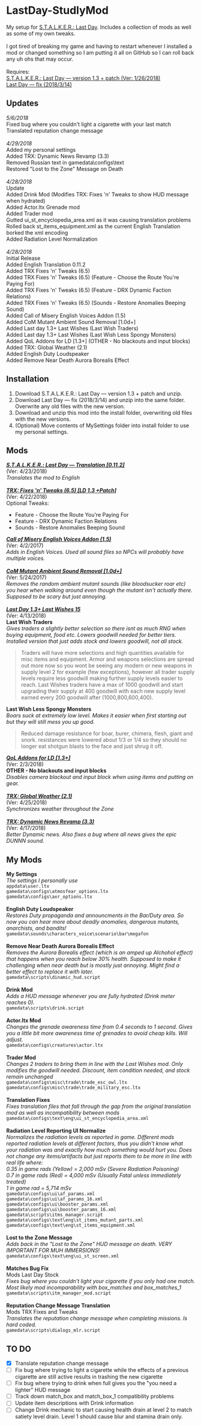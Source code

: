 # LastDay-StudlyMod

My setup for [S.T.A.L.K.E.R.: Last Day](http://www.moddb.com/mods/stalker-last-day). Includes a collection of mods as well as some of my own tweaks.<br/>
<br/>
I got tired of breaking my game and having to restart whenever I installed a mod or changed something so I am putting it all on GitHub so I can roll back any uh ohs that may occur.<br/>
<br/>
Requires:<br/>
[S.T.A.L.K.E.R.: Last Day — version 1.3 + patch (Ver: 1/26/2018)](http://www.moddb.com/mods/stalker-last-day/downloads/last-day-1-3)<br/>
[Last Day — fix (2018/3/14)](https://drive.google.com/file/d/1BFSO2yjtKZIClWsBmrrINI8_EBkPMlQP/view)<br/>

## Updates
*5/6/2018*<br/>
Fixed bug where you couldn't light a cigarette with your last match<br/>
Translated reputation change message<br/>
<br/>
*4/29/2018*<br/>
Added my personal settings<br/>
Added TRX: Dynamic News Revamp (3.3)<br/>
Removed Russian text in gamedata\configs\text<br/>
Restored "Lost to the Zone" Message on Death<br/>
<br/>
*4/28/2018*<br/>
Update<br/>
Added Drink Mod (Modifies TRX: Fixes 'n' Tweaks to show HUD message when hydrated)<br/>
Added Actor.ltx Grenade mod<br/>
Added Trader mod<br/>
Gutted ui_st_encyclopedia_area.xml as it was causing translation problems<br/>
Rolled back st_items_equipment.xml as the current English Translation borked the xml encoding<br/>
Added Radiation Level Normalization<br/>
<br/>
*4/28/2018*<br/>
Initial Release<br/>
Added English Translation 0.11.2<br/>
Added TRX Fixes 'n' Tweaks (6.5)<br/>
Added TRX Fixes 'n' Tweaks (6.5) (Feature - Choose the Route You're Paying For)<br/>
Added TRX Fixes 'n' Tweaks (6.5) (Feature - DRX Dynamic Faction Relations)<br/>
Added TRX Fixes 'n' Tweaks (6.5) (Sounds - Restore Anomalies Beeping Sound)<br/>
Added Call of Misery English Voices Addon (1.5)<br/>
Added CoM Mutant Ambient Sound Removal [1.0d+]<br/>
Added Last day 1.3+ Last Wishes (Last Wish Traders)<br/>
Added Last day 1.3+ Last Wishes (Last Wish Less Spongy Monsters)<br/>
Added QoL Addons for LD [1.3+] (OTHER - No blackouts and input blocks)<br/>
Added TRX: Global Weather (2.1)<br/>
Added English Duty Loudspeaker<br/>
Added Remove Near Death Aurora Borealis Effect<br/>

## Installation
1. Download S.T.A.L.K.E.R.: Last Day — version 1.3 + patch and unzip.
2. Download Last Day — fix (2018/3/14) and unzip into the same folder. Overwrite any old files with the new version.
3. Download and unzip this mod into the install folder, overwriting old files with the new versions.
4. (Optional) Move contents of MySettings folder into install folder to use my personal settings.

## Mods
**_[S.T.A.L.K.E.R.: Last Day — Translation [0.11.2]](http://www.moddb.com/mods/stalker-last-day/downloads/last-day-english-translation)_**<br/>
(Ver: 4/23/2018)<br/>
*Translates the mod to English*<br/>
<br/>
**_[TRX: Fixes 'n' Tweaks (6.5) [LD 1.3 +Patch]](http://www.moddb.com/mods/stalker-last-day/addons/trx-fixes-improvements-last-day-13-patch)_**<br/>
(Ver: 4/22/2018)<br/>
Optional Tweaks:
- Feature - Choose the Route You're Paying For
- Feature - DRX Dynamic Faction Relations
- Sounds - Restore Anomalies Beeping Sound

**_[Call of Misery English Voices Addon (1.5)](http://www.moddb.com/mods/call-of-chernobyl/addons/coc-english-voices-addon)_**<br/>
(Ver: 4/2/2017)<br/>
*Adds in English Voices. Used all sound files so NPCs will probably have multiple voices.*<br/>
<br/>
**_[CoM Mutant Ambient Sound Removal [1.0d+]](http://www.moddb.com/mods/stalker-com/addons/com-mutant-ambient-sound-removal)_**<br/>
(Ver: 5/24/2017)<br/>
*Removes the random ambient mutant sounds (like bloodsucker roar etc) you hear when walking around even though the mutant isn't actually there. Supposed to be scary but just annoying.*<br/>
<br/>
**_[Last Day 1.3+ Last Wishes 15](http://www.moddb.com/mods/stalker-last-day/addons/last-day-13-last-wishes)_**<br/>
(Ver: 4/13/2018)<br/>
**Last Wish Traders**<br>
*Gives traders a slightly better selection so there isnt as much RNG when buying equipment, food etc. Lowers goodwill needed for better tiers. Installed version that just adds stock and lowers goodwill, not all stock.*
>Traders will have more selections and high quantities available for misc items and equipment. Armor and weapons selections are spread out more now so you wont be seeing any modern or new weapons in supply level 2 for example (few exceptions), however all trader supply levels require less goodwill making further supply levels easier to reach. Last Wishes traders have a max of 1000 goodwill and start upgrading their supply at 400 goodwill with each new supply level earned every 200 goodwill after (1000,800,600,400).

**Last Wish Less Spongy Monsters**<br>
*Boars suck at extremely low level. Makes it easier when first starting out but they will still mess you up good.*
>Reduced damage resistance for boar, burer, chimera, flesh, giant and snork. resistances were lowered about 1/3 or 1/4 so they should no longer eat shotgun blasts to the face and just shrug it off.

**_[QoL Addons for LD [1.3+]](http://www.moddb.com/mods/stalker-last-day/addons/qol-addons-for-ld-13)_**<br/>
(Ver: 2/3/2018)<br/>
**OTHER - No blackouts and input blocks**<br/>
*Disables camera blackout and input block when using items and putting on gear.*<br/>
<br/>
**_[TRX: Global Weather (2.1)](http://www.moddb.com/mods/stalker-last-day/addons/trx-global-weather)_**<br/>
(Ver: 4/25/2018)<br/>
*Synchronizes weather throughout the Zone*<br/>
<br/>
**_[TRX: Dynamic News Revamp (3.3)](http://www.moddb.com/mods/stalker-last-day/addons/trx-dynamic-news-revamp)_**<br/>
(Ver: 4/17/2018)<br>
_Better Dynamic news. Also fixes a bug where all news gives the epic DUNNN sound._<br/>

## My Mods
**My Settings**<br/>
_The settings I personally use_<br/>
`appdata\user.ltx`<br/>
`gamedata\configs\atmosfear_options.ltx`<br/>
`gamedata\configs\axr_options.ltx`<br/>
<br/>
**English Duty Loudspeaker**<br/>
*Restores Duty propaganda and announcments in the Bar/Duty area. So now you can hear more about deadly anomalies, dangerous mutants, anarchists, and bandits!*<br/>
`gamedata\sounds\characters_voice\scenario\bar\megafon`<br/>
<br/>
**Remove Near Death Aurora Borealis Effect**<br/>
*Removes the Aurora Borealis effect (which is an amped up Alchohol effect) that happens when you reach below 30% health. Supposed to make it challenging when near death but is mostly just annoying. Might find a better effect to replace it with later.*<br/>
`gamedata\scripts\dinamic_hud.script`<br/>
<br/>
**Drink Mod**<br/>
*Adds a HUD message whenever you are fully hydrated (Drink meter reaches 0).*<br/>
`gamedata\scripts\drink.script`<br/>
<br/>
**Actor.ltx Mod**<br/>
*Changes the grenade awareness time from 0.4 seconds to 1 second. Gives you a little bit more awareness time of grenades to avoid cheap kills. Will adjust.*<br/>
`gamedata\configs\creatures\actor.ltx`<br/>
<br/>
**Trader Mod**<br/>
*Changes 2 traders to bring them in line with the Last Wishes mod. Only modifies the goodwill needed. Discount, item condition needed, and stock remain unchanged*<br/>
`gamedata\configs\misc\trade\trade_esc_owl.ltx`<br/>
`gamedata\configs\misc\trade\trade_military_esc.ltx`<br/>
<br/>
**Translation Fixes**<br/>
_Fixes translation files that fall through the gap from the original translation mod as well as incompatibility between mods_<br/>
`gamedata\configs\text\eng\ui_st_encyclopedia_area.xml`<br/>
<br/>
**Radiation Level Reporting UI Normalize**<br/>
_Normalizes the radiation levels as reported in game. Different mods reported radiation levels at different factors, thus you didn't know what your radiation was and exactly how much something would hurt you. Does not change any items/artifacts but just reports them to be more in line with real life where:<br/>
0.35 in game rads (Yellow) = 2,000 mSv (Severe Radiation Poisoning)<br/>
0.7 in game rads (Red) = 4,000 mSv (Usually Fatal unless immediately treated)<br/>
1 in game rad = 5,714 mSv_<br/>
`gamedata\configs\ui\af_params.xml`<br/>
`gamedata\configs\ui\af_params_16.xml`<br/>
`gamedata\configs\ui\booster_params.xml`<br/>
`gamedata\configs\ui\booster_params_16.xml`<br/>
`gamedata\scripts\itms_manager.script`<br/>
`gamedata\configs\text\eng\st_items_mutant_parts.xml`<br/>
`gamedata\configs\text\eng\st_items_equipment.xml`<br/>
<br/>
**Lost to the Zone Message**<br/>
_Adds back in the "Lost to the Zone" HUD message on death. VERY IMPORTANT FOR MUH IMMERSIONS!_<br/>
`gamedata\configs\text\eng\ui_st_screen.xml`<br/>
<br/>
**Matches Bug Fix**<br/>
Mods Last Day Stock<br/>
_Fixes bug where you couldn't light your cigarette if you only had one match. Most likely mod incomparability with box_matches and box_matches_1_<br/>
`gamedata\scripts\itm_manager_mod.script`<br/>
<br/>
**Reputation Change Message Translation**<br/>
Mods TRX Fixes and Tweaks<br/>
_Translates the reputation change message when completing missions. Is hard coded._<br/>
`gamedata\scripts\dialogs_mlr.script`<br/>

## TO DO
- [x] Translate reputation change message
- [ ] Fix bug where trying to light a cigarette while the effects of a previous cigarette are still active results in trashing the new cigarette
- [ ] Fix bug where trying to drink when full gives you the "you need a lighter" HUD message
- [ ] Track down match_box and match_box_1 compatibility problems
- [ ] Update item descriptions with Drink information
- [ ] Change Drink mechanic to start causing health drain at level 2 to match satiety level drain. Level 1 should cause blur and stamina drain only.